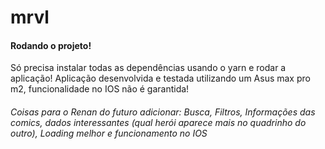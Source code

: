 # mrvl

#### Rodando o projeto!

  Só precisa instalar todas as dependências usando o yarn e rodar a aplicação!
  Aplicação desenvolvida e testada utilizando um Asus max pro m2, funcionalidade no IOS não é garantida!
  
###### Coisas para o Renan do futuro adicionar: Busca, Filtros, Informações das comics, dados interessantes (qual herói aparece mais no quadrinho do outro), Loading melhor e funcionamento no IOS
